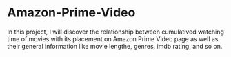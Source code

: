 # Amazon-Prime-Video
In this project, I will discover the relationship between cumulatived watching time of movies with its placement on Amazon Prime Video page as well as their general information like movie lengthe, genres, imdb rating, and so on.
